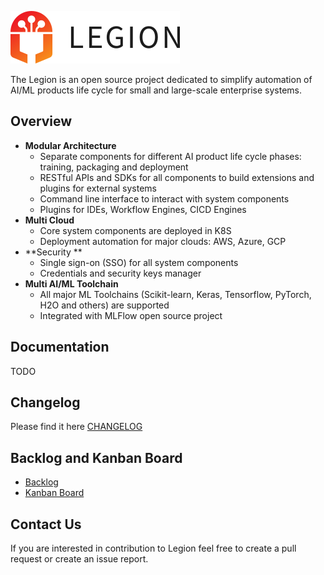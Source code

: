 ![LegionLogo](docs/images/legion-logo-h.png)

The Legion is an open source project dedicated to simplify automation of AI/ML products life cycle for small and large-scale enterprise systems.

## Overview

* **Modular Architecture**
  * Separate components for different AI product life cycle phases: training, packaging and deployment
  * RESTful APIs and SDKs for all components to build extensions and plugins for external systems
  * Command line interface to interact with system components
  * Plugins for IDEs, Workflow Engines, CICD Engines
* **Multi Cloud**
  * Core system components are deployed in K8S
  * Deployment automation for major clouds: AWS, Azure, GCP
* **Security **
  * Single sign-on (SSO) for all system components
  * Credentials and security keys manager
* **Multi AI/ML Toolchain**
  * All major ML Toolchains (Scikit-learn, Keras, Tensorflow, PyTorch, H2O and others) are supported
  * Integrated with MLFlow open source project

## Documentation

TODO

## Changelog
Please find it here [CHANGELOG](CHANGELOG.md)

## Backlog and Kanban Board
* [Backlog](https://github.com/legion-platform/legion/issues)
* [Kanban Board](https://github.com/orgs/legion-platform/projects/1)

## Contact Us
If you are interested in contribution to Legion feel free to create a pull request or create an issue report.